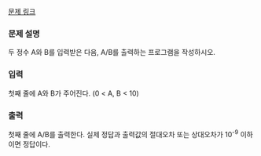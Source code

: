 [문제 링크](https://www.acmicpc.net/problem/1008)

### 문제 설명

<p>두 정수 A와 B를 입력받은 다음, A/B를 출력하는 프로그램을 작성하시오.</p>

### 입력

<p>첫째 줄에 A와 B가 주어진다. (0 < A, B < 10)</p>

### 출력

<p>첫째 줄에 A/B를 출력한다. 실제 정답과 출력값의 절대오차 또는 상대오차가 10<sup>-9</sup> 이하이면 정답이다.</p>
